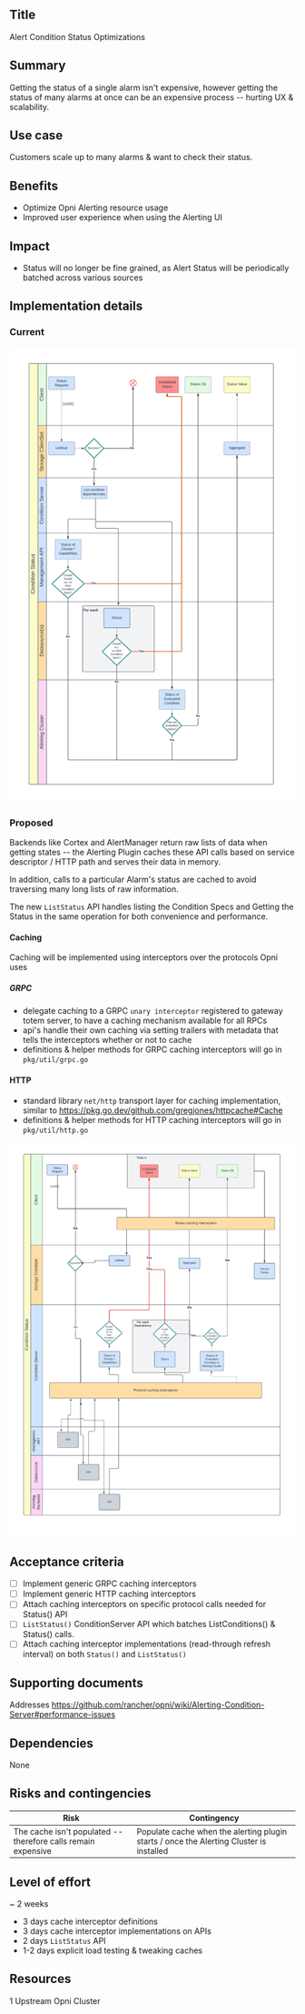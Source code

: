 ## Title

Alert Condition Status Optimizations

## Summary

Getting the status of a single alarm isn't expensive, however getting the status of many alarms at once can be an expensive process -- hurting UX & scalability.

## Use case

Customers scale up to many alarms & want to check their status.

## Benefits

- Optimize Opni Alerting resource usage
- Improved user experience when using the Alerting UI

## Impact

- Status will no longer be fine grained, as Alert Status will be periodically batched across various sources

## Implementation details

### Current

![](./images/alerting/condition-status-no-cache.png)

### Proposed

Backends like Cortex and AlertManager return raw lists of data when getting states -- the Alerting Plugin caches these API calls based on service descriptor / HTTP path and serves their data in memory.

In addition, calls to a particular Alarm's status are cached to avoid traversing many long lists of raw information.

The new `ListStatus` API handles listing the Condition Specs and Getting the Status in the same operation for both convenience and performance.

#### Caching

Caching will be implemented using interceptors over the protocols Opni uses

##### GRPC

- delegate caching to a GRPC `unary interceptor` registered to gateway totem server, to have a caching mechanism available for all RPCs
- api's handle their own caching via setting trailers with metadata that tells the interceptors whether or not to cache
- definitions & helper methods for GRPC caching interceptors will go in `pkg/util/grpc.go`

#### HTTP

- standard library `net/http` transport layer for caching implementation, similar to https://pkg.go.dev/github.com/gregjones/httpcache#Cache
- definitions & helper methods for HTTP caching interceptors will go in `pkg/util/http.go`

![](./images/alerting/condition-status-cache.png)

####

## Acceptance criteria

- [ ] Implement generic GRPC caching interceptors
- [ ] Implement generic HTTP caching interceptors
- [ ] Attach caching interceptors on specific protocol calls needed for Status() API
- [ ] `ListStatus()` ConditionServer API which batches ListConditions() & Status() calls.
- [ ] Attach caching interceptor implementations (read-through refresh interval) on both `Status()` and `ListStatus()`

## Supporting documents

Addresses https://github.com/rancher/opni/wiki/Alerting-Condition-Server#performance-issues

## Dependencies

None

## Risks and contingencies

| Risk                                                          | Contingency                                                                             |
| ------------------------------------------------------------- | --------------------------------------------------------------------------------------- |
| The cache isn't populated -- therefore calls remain expensive | Populate cache when the alerting plugin starts / once the Alerting Cluster is installed |

## Level of effort

~ 2 weeks

- 3 days cache interceptor definitions
- 3 days cache interceptor implementations on APIs
- 2 days `ListStatus` API
- 1-2 days explicit load testing & tweaking caches

## Resources

1 Upstream Opni Cluster
